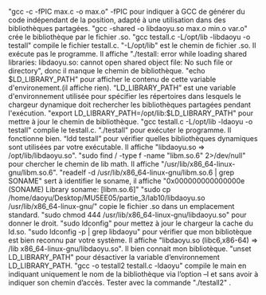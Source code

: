 "gcc -c -fPIC max.c -o max.o" -fPIC pour indiquer à GCC de générer du code indépendant de la position, adapté à une utilisation dans des bibliothèques partagées.
"gcc -shared -o libdaoyu.so max.o min.o var.o" crée le bibliothèque par le fichier .so.
"gcc testall.c -L/opt/lib -libdaoyu -o testall" compile le fichier testall.c. "-L/opt/lib" est le chemin de fichier .so. 
Il exécute pas le programme. Il affiche "./testall: error while loading shared libraries: libdaoyu.so: cannot open shared object file: No such file or directory", donc il manque le chemin de bibliothèque. 
"echo $LD_LIBRARY_PATH" pour afficher le contenu de cette variable d'environement.(il affiche rien). “LD_LIBRARY_PATH” est une variable d'environnement utilisée pour spécifier les répertoires dans lesquels le chargeur dynamique doit rechercher les bibliothèques partagées pendant l'exécution. 
"export LD_LIBRARY_PATH=/opt/lib:$LD_LIBRARY_PATH" pour mettre à jour le chemin de bibliothèque.
"gcc testall.c -L/opt/lib -ldaoyu -o testall" complie le testall.c. "./testall" pour exécuter le programme. Il fonctionne bien.
“ldd testall” pour vérifier quelles bibliothèques dynamiques sont utilisées par votre exécutable. Il affiche "libdaoyu.so => /opt/lib/libdaoyu.so".
"sudo find / -type f -name "libm.so.6" 2>/dev/null" pour chercher le chemin de lib math. Il affiche "/usr/lib/x86_64-linux-gnu/libm.so.6".
"readelf -d /usr/lib/x86_64-linux-gnu/libm.so.6 | grep SONAME" sert à identifier le soname, il affiche "0x000000000000000e (SONAME) Library soname: [libm.so.6]"
"sudo cp /home/daoyu/Desktop/MU5EE05/partie_3/lab10/libdaoyu.so /usr/lib/x86_64-linux-gnu/" copie le fichier .so dans un emplacement standard. "sudo chmod 444 /usr/lib/x86_64-linux-gnu/libdaoyu.so" pour donner le droit.
"sudo ldconfig" pour mettez à jour le chargeur la cache du ld.so.
"sudo ldconfig -p | grep libdaoyu" pour vérifier que mon bibliotèque est bien reconnu par votre système. Il affiche "libdaoyu.so (libc6,x86-64) => /lib x86_64-linux-gnu/libdaoyu.so". Il bien connait mon bibliotèque.
"unset LD_LIBRARY_PATH" pour désactiver la variable d’environnement LD_LIBRARY_PATH.
"gcc -o testall2 testall.c -ldaoyu" compile le main en indiquant uniquement le nom de la bibliothèque via l’option –l et sans avoir à indiquer son chemin d’accès. 
Tester avec la commande "./testall2" .  




